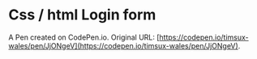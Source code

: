 # Css / html Login form 

A Pen created on CodePen.io. Original URL: [https://codepen.io/timsux-wales/pen/JjONgeV](https://codepen.io/timsux-wales/pen/JjONgeV).

